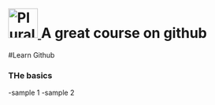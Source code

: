 # <a href='http://pluralsight.com'> <img src='https://gillcleerenpluralsight.blob.core.windows.net/files/pluralsight.png' height='60' alt='Pluralsight Logo'/> </a> A great course on github   
  
  #Learn Github
  
  
  ### THe basics
  -sample 1
  -sample 2

